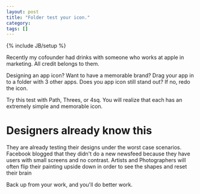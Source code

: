 ```yaml
---
layout: post
title: "Folder test your icon."
category:
tags: []
---
```

{% include JB/setup %}

Recently my cofounder had drinks with someone who works at apple in marketing. All credit belongs to them.

Designing an app icon? Want to have a memorable brand? Drag your app in to a folder with 3 other apps. Does you app icon still stand out? If no, redo the icon.

Try this test with Path, Threes, or 4sq. You will realize that each has an extremely simple and memorable icon.

# Designers already know this

They are already testing their designs under the worst case scenarios. Facebook blogged that they didn't do a new newsfeed because they have users with small screens and no contrast. Artists and Photographers will often flip their painting upside down in order to see the shapes and reset their brain

Back up from your work, and you'll do better work.


